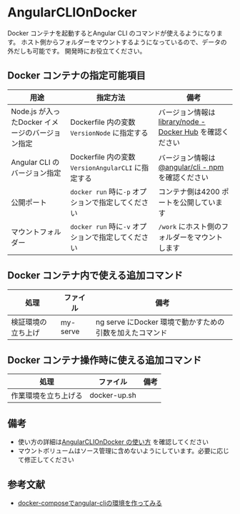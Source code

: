 # AngularCLIOnDocker
Docker コンテナを起動するとAngular CLI のコマンドが使えるようになります。
ホスト側からフォルダーをマウントするようになっているので、データの外だしも可能です。
開発時にお役立てください。



## Docker コンテナの指定可能項目
用途 | 指定方法 | 備考
--- | --- | ---
Node.js が入ったDocker イメージのバージョン指定 | Dockerfile 内の変数```VersionNode``` に指定する | バージョン情報は[library/node - Docker Hub](https://hub.docker.com/_/node/) を確認ください
Angular CLI のバージョン指定 | Dockerfile 内の変数```VersionAngularCLI``` に指定する | バージョン情報は[@angular/cli - npm](https://www.npmjs.com/package/@angular/cli) を確認ください
公開ポート | ```docker run``` 時に```-p``` オプションで指定してください | コンテナ側は4200 ポートを公開しています
マウントフォルダー | ```docker run``` 時に```-v``` オプションで指定してください | ```/work``` にホスト側のフォルダーをマウントします



## Docker コンテナ内で使える追加コマンド
処理 | ファイル | 備考
--- | --- | ---
検証環境の立ち上げ | my-serve | ng serve にDocker 環境で動かすための引数を加えたコマンド



## Docker コンテナ操作時に使える追加コマンド
処理 | ファイル | 備考
--- | --- | ---
作業環境を立ち上げる | docker-up.sh | 



## 備考
* 使い方の詳細は[AngularCLIOnDocker の使い方](http://tshion.webcrow.jp/itlog/index.html?id=20180506205614) を確認してください
* マウントボリュームはソース管理に含めないようにしています。必要に応じて修正してください



## 参考文献
* [docker-composeでangular-cliの環境を作ってみる](https://qiita.com/friedaji/items/c3aba48542872f029c21)